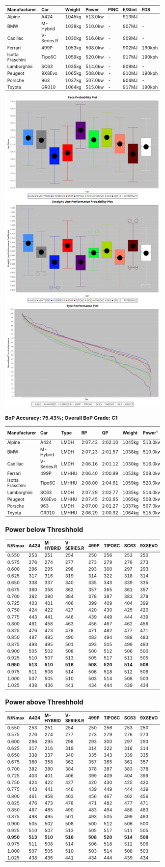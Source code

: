 | Manufacturer     | Car        | Weight | Power   | PINC    | E/Stint | FDS     |
|:-|:-|:-|:-|:-|:-|:-|
| Alpine           | A424       | 1045kg | 513.0kw |    -    | 913MJ   |    -    |
| BMW              | M-Hybrid   | 1038kg | 510.0kw |    -    | 907MJ   |    -    |
| Cadillac         | V-Series.R | 1030kg | 516.0kw |    -    | 909MJ   |    -    |
| Ferrari          | 499P       | 1053kg | 508.0kw |    -    | 902MJ   | 190kph  |
| Isotta Fraschini | Tipo6C     | 1059kg | 520.0kw |    -    | 917MJ   | 190kph  |
| Lamborghini      | SC63       | 1035kg | 514.0kw |    -    | 908MJ   |    -    |
| Peugeot          | 9X8Evo     | 1065kg | 508.0kw |    -    | 910MJ   | 190kph  |
| Porsche          | 963        | 1037kg | 507.0kw |    -    | 904MJ   |    -    |
| Toyota           | GR010      | 1064kg | 515.0kw |    -    | 917MJ   | 190kph  |

![PACECHART](./IMG/OFFICIAL.png)
![STRAIGHTLINEPERFORMANCECHART](./IMG/OFFICIAL_sp.png)
![TYREPERFORMANCECHART](./IMG/OFFICIAL_tw.png)

### BoP Accuracy: 75.43%; Overall BoP Grade: C1
| Manufacturer     | Car        | Type  | RP      | QP      | Weight | Power¹  | Threshhold | PINC    | Power²   | E/Stint | AVG Vmax  | FDS     | RDLC | L/Stint | BOP-Grade | Model Accuracy | Model Points | Match%  | SimDiff |
|:-|:-|:-|:-|:-|:-|:-|:-|:-|:-|:-|:-|:-|:-|:-|:-|:-|:-|:-|:-|
| Alpine           | A424       | LMDH  | 2:07.43 | 2:02.10 | 1045kg | 513.0kw | 210.0kph   |    -    | 513.00kw |  913MJ  | 310.07kph |    -    | 1.01 | 25      | +B2       | 99.61%         | 762          | 81.82%  | #       |
| BMW              | M-Hybrid   | LMDH  | 2:07.23 | 2:01.57 | 1038kg | 510.0kw | 210.0kph   |    -    | 510.00kw |  907MJ  | 308.37kph |    -    | 1.02 | 25      | ~A1       | 100.00%        | 1826         | 95.22%  | #       |
| Cadillac         | V-Series.R | LMDH  | 2:06.16 | 2:01.12 | 1030kg | 516.0kw | 210.0kph   |    -    | 516.00kw |  909MJ  | 307.71kph |    -    | 1.03 | 25      | -D1       | 99.00%         | 3184         | 65.06%  | #       |
| Ferrari          | 499P       | LMHHU | 2:06.40 | 2:00.99 | 1053kg | 508.0kw | 210.0kph   |    -    | 508.00kw |  902MJ  | 308.59kph | 190kph  | 1.04 | 25      | -C1       | 98.07%         | 3550         | 75.79%  | #       |
| Isotta Fraschini | Tipo6C     | LMHHU | 2:08.00 | 2:04.61 | 1059kg | 520.0kw | 210.0kph   |    -    | 520.00kw |  917MJ  | 306.78kph | 190kph  | 1.05 | 25      | +Ω1       | 96.81%         | 91           | 24.36%  | #       |
| Lamborghini      | SC63       | LMDH  | 2:07.29 | 2:02.77 | 1035kg | 514.0kw | 210.0kph   |    -    | 514.00kw |  908MJ  | 308.63kph |    -    | 1.05 | 25      | +B1       | 100.00%        | 529          | 89.73%  | #       |
| Peugeot          | 9X8Evo     | LMHHU | 2:07.45 | 2:02.65 | 1065kg | 508.0kw | 210.0kph   |    -    | 508.00kw |  910MJ  | 307.11kph | 190kph  | 0.99 | 25      | +C1       | 99.21%         | 377          | 76.53%  | #       |
| Porsche          | 963        | LMDH  | 2:07.00 | 2:01.27 | 1037kg | 507.0kw | 210.0kph   |    -    | 507.00kw |  904MJ  | 307.23kph |    -    | 1.02 | 25      | ~A1       | 99.96%         | 10176        | 100.00% | #       |
| Toyota           | GR010      | LMHHU | 2:06.29 | 2:00.92 | 1064kg | 515.0kw | 210.0kph   |    -    | 515.00kw |  917MJ  | 308.50kph | 190kph  | 1.03 | 25      | -C2       | 99.95%         | 5509         | 70.41%  | #       |

## Power below Threshhold
| N/Nmax    | A424    | M-HYBRID | V-SERIES.R | 499P    | TIPO6C  | SC63    | 9X8EVO  | 963     | GR010   |
|:-|:-|:-|:-|:-|:-|:-|:-|:-|:-|
|  0.550    |  253    |  251     |  254       |  250    |  256    |  253    |  250    |  250    |  254    |
|  0.575    |  276    |  274     |  277       |  273    |  279    |  276    |  273    |  273    |  277    |
|  0.600    |  296    |  295     |  298       |  293    |  300    |  297    |  293    |  293    |  297    |
|  0.625    |  317    |  316     |  319       |  314    |  322    |  318    |  314    |  314    |  319    |
|  0.650    |  338    |  337     |  340       |  335    |  343    |  339    |  335    |  335    |  340    |
|  0.675    |  360    |  358     |  362       |  357    |  365    |  361    |  357    |  356    |  362    |
|  0.700    |  382    |  380     |  384       |  378    |  387    |  383    |  378    |  377    |  383    |
|  0.725    |  403    |  401     |  406       |  399    |  409    |  404    |  399    |  399    |  405    |
|  0.750    |  424    |  422     |  427       |  420    |  430    |  425    |  420    |  419    |  426    |
|  0.775    |  443    |  441     |  446       |  439    |  449    |  444    |  439    |  438    |  445    |
|  0.800    |  461    |  458     |  463       |  456    |  467    |  462    |  456    |  455    |  463    |
|  0.825    |  476    |  473     |  478       |  471    |  482    |  477    |  471    |  470    |  478    |
|  0.850    |  487    |  485     |  490       |  483    |  494    |  488    |  483    |  482    |  489    |
|  0.875    |  498    |  495     |  501       |  493    |  505    |  499    |  493    |  492    |  500    |
|  0.900    |  505    |  502     |  508       |  500    |  512    |  506    |  500    |  499    |  507    |
|  0.925    |  510    |  507     |  513       |  505    |  517    |  511    |  505    |  504    |  512    |
| **0.950** | **513** | **510**  | **516**    | **508** | **520** | **514** | **508** | **507** | **515** |
|  0.975    |  511    |  508     |  514       |  506    |  518    |  512    |  506    |  505    |  513    |
|  1.000    |  507    |  505     |  510       |  503    |  514    |  508    |  503    |  502    |  509    |
|  1.025    |  438    |  436     |  441       |  434    |  444    |  439    |  434    |  433    |  440    |

## Power above Threshhold
| N/Nmax    | A424    | M-HYBRID | V-SERIES.R | 499P    | TIPO6C  | SC63    | 9X8EVO  | 963     | GR010   |
|:-|:-|:-|:-|:-|:-|:-|:-|:-|:-|
|  0.550    |  253    |  251     |  254       |  250    |  256    |  253    |  250    |  250    |  254    |
|  0.575    |  276    |  274     |  277       |  273    |  279    |  276    |  273    |  273    |  277    |
|  0.600    |  296    |  295     |  298       |  293    |  300    |  297    |  293    |  293    |  297    |
|  0.625    |  317    |  316     |  319       |  314    |  322    |  318    |  314    |  314    |  319    |
|  0.650    |  338    |  337     |  340       |  335    |  343    |  339    |  335    |  335    |  340    |
|  0.675    |  360    |  358     |  362       |  357    |  365    |  361    |  357    |  356    |  362    |
|  0.700    |  382    |  380     |  384       |  378    |  387    |  383    |  378    |  377    |  383    |
|  0.725    |  403    |  401     |  406       |  399    |  409    |  404    |  399    |  399    |  405    |
|  0.750    |  424    |  422     |  427       |  420    |  430    |  425    |  420    |  419    |  426    |
|  0.775    |  443    |  441     |  446       |  439    |  449    |  444    |  439    |  438    |  445    |
|  0.800    |  461    |  458     |  463       |  456    |  467    |  462    |  456    |  455    |  463    |
|  0.825    |  476    |  473     |  478       |  471    |  482    |  477    |  471    |  470    |  478    |
|  0.850    |  487    |  485     |  490       |  483    |  494    |  488    |  483    |  482    |  489    |
|  0.875    |  498    |  495     |  501       |  493    |  505    |  499    |  493    |  492    |  500    |
|  0.900    |  505    |  502     |  508       |  500    |  512    |  506    |  500    |  499    |  507    |
|  0.925    |  510    |  507     |  513       |  505    |  517    |  511    |  505    |  504    |  512    |
| **0.950** | **513** | **510**  | **516**    | **508** | **520** | **514** | **508** | **507** | **515** |
|  0.975    |  511    |  508     |  514       |  506    |  518    |  512    |  506    |  505    |  513    |
|  1.000    |  507    |  505     |  510       |  503    |  514    |  508    |  503    |  502    |  509    |
|  1.025    |  438    |  436     |  441       |  434    |  444    |  439    |  434    |  433    |  440    |
